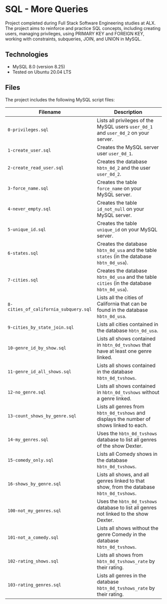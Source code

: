 # SQL - More Queries

Project completed during Full Stack Software Engineering studies at ALX. The project aims to reinforce and practice SQL concepts, including creating users, managing privileges, using PRIMARY KEY and FOREIGN KEY, working with constraints, subqueries, JOIN, and UNION in MySQL.

## Technologies

- MySQL 8.0 (version 8.25)
- Tested on Ubuntu 20.04 LTS

## Files

The project includes the following MySQL script files:

| Filename                | Description                                                                                      |
|-------------------------|--------------------------------------------------------------------------------------------------|
| `0-privileges.sql`      | Lists all privileges of the MySQL users `user_0d_1` and `user_0d_2` on your server.               |
| `1-create_user.sql`     | Creates the MySQL server user `user_0d_1`.                                                       |
| `2-create_read_user.sql`| Creates the database `hbtn_0d_2` and the user `user_0d_2`.                                        |
| `3-force_name.sql`      | Creates the table `force_name` on your MySQL server.                                               |
| `4-never_empty.sql`     | Creates the table `id_not_null` on your MySQL server.                                             |
| `5-unique_id.sql`       | Creates the table `unique_id` on your MySQL server.                                               |
| `6-states.sql`          | Creates the database `hbtn_0d_usa` and the table `states` (in the database `hbtn_0d_usa`).       |
| `7-cities.sql`          | Creates the database `hbtn_0d_usa` and the table `cities` (in the database `hbtn_0d_usa`).       |
| `8-cities_of_california_subquery.sql` | Lists all the cities of California that can be found in the database `hbtn_0d_usa`.    |
| `9-cities_by_state_join.sql`         | Lists all cities contained in the database `hbtn_0d_usa`.                                      |
| `10-genre_id_by_show.sql`            | Lists all shows contained in `hbtn_0d_tvshows` that have at least one genre linked.             |
| `11-genre_id_all_shows.sql`          | Lists all shows contained in the database `hbtn_0d_tvshows`.                                   |
| `12-no_genre.sql`                    | Lists all shows contained in `hbtn_0d_tvshows` without a genre linked.                          |
| `13-count_shows_by_genre.sql`        | Lists all genres from `hbtn_0d_tvshows` and displays the number of shows linked to each.        |
| `14-my_genres.sql`                   | Uses the `hbtn_0d_tvshows` database to list all genres of the show Dexter.                       |
| `15-comedy_only.sql`                 | Lists all Comedy shows in the database `hbtn_0d_tvshows`.                                       |
| `16-shows_by_genre.sql`              | Lists all shows, and all genres linked to that show, from the database `hbtn_0d_tvshows`.       |
| `100-not_my_genres.sql`              | Uses the `hbtn_0d_tvshows` database to list all genres not linked to the show Dexter.            |
| `101-not_a_comedy.sql`               | Lists all shows without the genre Comedy in the database `hbtn_0d_tvshows`.                      |
| `102-rating_shows.sql`               | Lists all shows from `hbtn_0d_tvshows_rate` by their rating.                                    |
| `103-rating_genres.sql`              | Lists all genres in the database `hbtn_0d_tvshows_rate` by their rating.                         |
